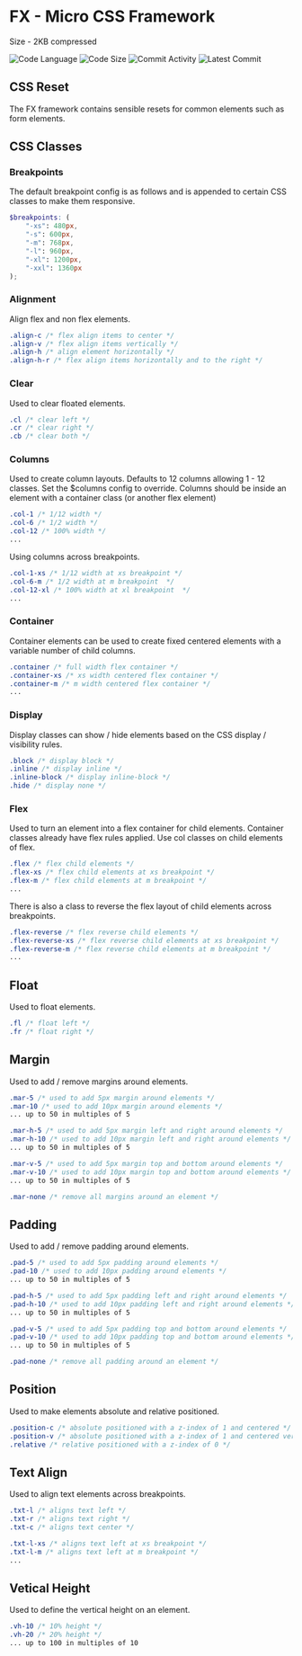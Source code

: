 # FX - Micro CSS Framework

Size - 2KB compressed

![Code Language](https://img.shields.io/github/languages/top/phpfyi/fx)
![Code Size](https://img.shields.io/github/languages/code-size/phpfyi/fx)
![Commit Activity](https://img.shields.io/github/commit-activity/m/phpfyi/fx)
![Latest Commit](https://img.shields.io/github/last-commit/phpfyi/fx)

## CSS Reset

The FX framework contains sensible resets for common elements such as form elements.

## CSS Classes

### Breakpoints

The default breakpoint config is as follows and is appended to certain CSS classes to make them responsive.

```scss
$breakpoints: (
    "-xs": 480px,
    "-s": 600px,
    "-m": 768px,
    "-l": 960px,
    "-xl": 1200px,
    "-xxl": 1360px
);
```

### Alignment

Align flex and non flex elements.

```css
.align-c /* flex align items to center */
.align-v /* flex align items vertically */
.align-h /* align element horizontally */
.align-h-r /* flex align items horizontally and to the right */
```

### Clear

Used to clear floated elements.

```css
.cl /* clear left */
.cr /* clear right */
.cb /* clear both */
```

### Columns

Used to create column layouts.
Defaults to 12 columns allowing 1 - 12 classes. Set the $columns config to override.
Columns should be inside an element with a container class (or another flex element)

```css
.col-1 /* 1/12 width */
.col-6 /* 1/2 width */
.col-12 /* 100% width */
...
```

Using columns across breakpoints.

```css
.col-1-xs /* 1/12 width at xs breakpoint */
.col-6-m /* 1/2 width at m breakpoint  */
.col-12-xl /* 100% width at xl breakpoint  */
...
```

### Container

Container elements can be used to create fixed centered elements with a variable number of child columns.

```css
.container /* full width flex container */
.container-xs /* xs width centered flex container */
.container-m /* m width centered flex container */
...
```

### Display

Display classes can show / hide elements based on the CSS display / visibility rules.

```css
.block /* display block */
.inline /* display inline */
.inline-block /* display inline-block */
.hide /* display none */
```

### Flex

Used to turn an element into a flex container for child elements.
Container classes already have flex rules applied.
Use col classes on child elements of flex.

```css
.flex /* flex child elements */
.flex-xs /* flex child elements at xs breakpoint */
.flex-m /* flex child elements at m breakpoint */
...
```

There is also a class to reverse the flex layout of child elements across breakpoints.

```css
.flex-reverse /* flex reverse child elements */
.flex-reverse-xs /* flex reverse child elements at xs breakpoint */
.flex-reverse-m /* flex reverse child elements at m breakpoint */
...
```

## Float

Used to float elements.

```css
.fl /* float left */
.fr /* float right */
```

## Margin

Used to add / remove margins around elements.

```css
.mar-5 /* used to add 5px margin around elements */
.mar-10 /* used to add 10px margin around elements */
... up to 50 in multiples of 5

.mar-h-5 /* used to add 5px margin left and right around elements */
.mar-h-10 /* used to add 10px margin left and right around elements */
... up to 50 in multiples of 5

.mar-v-5 /* used to add 5px margin top and bottom around elements */
.mar-v-10 /* used to add 10px margin top and bottom around elements */
... up to 50 in multiples of 5

.mar-none /* remove all margins around an element */
```

## Padding

Used to add / remove padding around elements.

```css
.pad-5 /* used to add 5px padding around elements */
.pad-10 /* used to add 10px padding around elements */
... up to 50 in multiples of 5

.pad-h-5 /* used to add 5px padding left and right around elements */
.pad-h-10 /* used to add 10px padding left and right around elements */
... up to 50 in multiples of 5

.pad-v-5 /* used to add 5px padding top and bottom around elements */
.pad-v-10 /* used to add 10px padding top and bottom around elements */
... up to 50 in multiples of 5

.pad-none /* remove all padding around an element */
```

## Position

Used to make elements absolute and relative positioned.

```css
.position-c /* absolute positioned with a z-index of 1 and centered */
.position-v /* absolute positioned with a z-index of 1 and centered vertically */
.relative /* relative positioned with a z-index of 0 */
```

## Text Align

Used to align text elements across breakpoints.

```css
.txt-l /* aligns text left */
.txt-r /* aligns text right */
.txt-c /* aligns text center */

.txt-l-xs /* aligns text left at xs breakpoint */
.txt-l-m /* aligns text left at m breakpoint */
...
```

## Vetical Height

Used to define the vertical height on an element.

```css
.vh-10 /* 10% height */
.vh-20 /* 20% height */
... up to 100 in multiples of 10
```